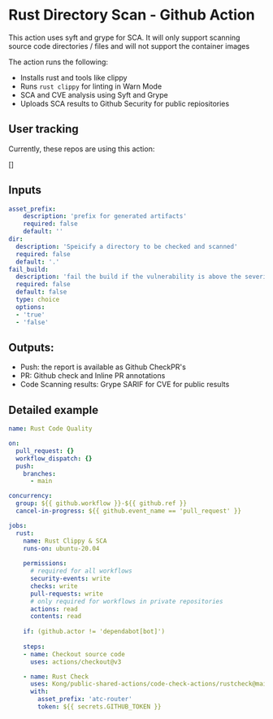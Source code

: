 # Rust Directory Scan - Github Action

This action uses syft and grype for SCA. It will only support scanning source code directories / files and will not support the container images


The action runs the following:
- Installs rust and tools like clippy
- Runs `rust clippy` for linting in Warn Mode
- SCA and CVE analysis using Syft and Grype
- Uploads SCA results to Github Security for public repiositories
## User tracking

Currently, these repos are using this action:

[]

## Inputs

```yaml
asset_prefix:
    description: 'prefix for generated artifacts'
    required: false
    default: ''
dir: 
  description: 'Speicify a directory to be checked and scanned'
  required: false
  default: '.'
fail_build:
  description: 'fail the build if the vulnerability is above the severity cutoff'
  required: false
  default: false
  type: choice
  options:
  - 'true'
  - 'false'
```

## Outputs:
- Push: the report is available as Github CheckPR's
- PR: Github check and Inline PR annotations
- Code Scanning results: Grype SARIF for CVE for public results


## Detailed example

```yaml
name: Rust Code Quality

on:
  pull_request: {}
  workflow_dispatch: {}
  push:
    branches:
      - main

concurrency:
  group: ${{ github.workflow }}-${{ github.ref }}
  cancel-in-progress: ${{ github.event_name == 'pull_request' }}

jobs:
  rust:
    name: Rust Clippy & SCA
    runs-on: ubuntu-20.04
    
    permissions:
      # required for all workflows
      security-events: write
      checks: write
      pull-requests: write
      # only required for workflows in private repositories
      actions: read
      contents: read
  
    if: (github.actor != 'dependabot[bot]')
    
    steps:
    - name: Checkout source code
      uses: actions/checkout@v3

    - name: Rust Check
      uses: Kong/public-shared-actions/code-check-actions/rustcheck@main
      with:
        asset_prefix: 'atc-router'
        token: ${{ secrets.GITHUB_TOKEN }}
```